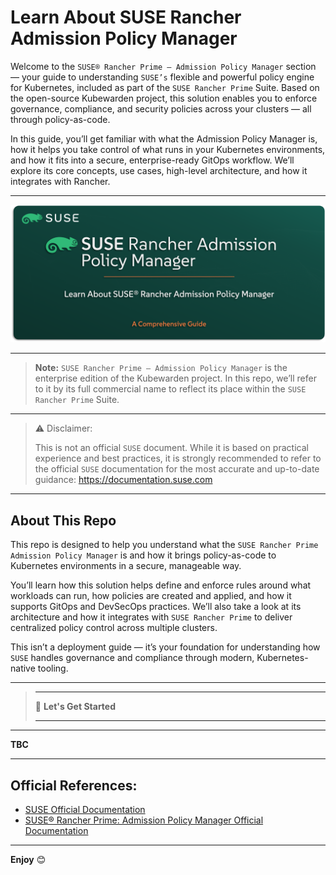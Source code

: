 # Learn About SUSE Rancher Admission Policy Manager

Welcome to the `SUSE® Rancher Prime – Admission Policy Manager` section — your guide to understanding `SUSE’s` flexible and powerful policy engine for Kubernetes, included as part of the `SUSE Rancher Prime` Suite. Based on the open-source Kubewarden project, this solution enables you to enforce governance, compliance, and security policies across your clusters — all through policy-as-code.

In this guide, you’ll get familiar with what the Admission Policy Manager is, how it helps you take control of what runs in your Kubernetes environments, and how it fits into a secure, enterprise-ready GitOps workflow. We’ll explore its core concepts, use cases, high-level architecture, and how it integrates with Rancher.

---

<p align="center">
    <img src="Images/Repo-Logo.png">
</p>

---

> **Note:** `SUSE Rancher Prime – Admission Policy Manager` is the enterprise edition of the Kubewarden project. In this repo, we’ll refer to it by its full commercial name to reflect its place within the `SUSE Rancher Prime` Suite.

---

> ⚠️ Disclaimer:
> 
> This is not an official `SUSE` document. While it is based on practical experience and best practices, it is strongly recommended to refer to the official `SUSE` documentation for the most accurate and up-to-date guidance: https://documentation.suse.com

---

## About This Repo

This repo is designed to help you understand what the `SUSE Rancher Prime Admission Policy Manager` is and how it brings policy-as-code to Kubernetes environments in a secure, manageable way.

You’ll learn how this solution helps define and enforce rules around what workloads can run, how policies are created and applied, and how it supports GitOps and DevSecOps practices. We’ll also take a look at its architecture and how it integrates with `SUSE Rancher Prime` to deliver centralized policy control across multiple clusters.

This isn’t a deployment guide — it’s your foundation for understanding how `SUSE` handles governance and compliance through modern, Kubernetes-native tooling.

---

> _________________________     
>     
> 🚀 **Let's Get Started** 
>     
> _________________________

---

**TBC**


---

## Official References:

- [SUSE Official Documentation](https://documentation.suse.com)
- [SUSE® Rancher Prime: Admission Policy Manager Official Documentation](https://documentation.suse.com/cloudnative/policy-manager/1.16/en/introduction.html)

---

**Enjoy** :blush: